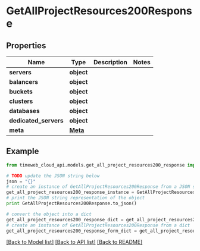 # GetAllProjectResources200Response


## Properties
Name | Type | Description | Notes
------------ | ------------- | ------------- | -------------
**servers** | **object** |  | 
**balancers** | **object** |  | 
**buckets** | **object** |  | 
**clusters** | **object** |  | 
**databases** | **object** |  | 
**dedicated_servers** | **object** |  | 
**meta** | [**Meta**](Meta.md) |  | 

## Example

```python
from timeweb_cloud_api.models.get_all_project_resources200_response import GetAllProjectResources200Response

# TODO update the JSON string below
json = "{}"
# create an instance of GetAllProjectResources200Response from a JSON string
get_all_project_resources200_response_instance = GetAllProjectResources200Response.from_json(json)
# print the JSON string representation of the object
print GetAllProjectResources200Response.to_json()

# convert the object into a dict
get_all_project_resources200_response_dict = get_all_project_resources200_response_instance.to_dict()
# create an instance of GetAllProjectResources200Response from a dict
get_all_project_resources200_response_form_dict = get_all_project_resources200_response.from_dict(get_all_project_resources200_response_dict)
```
[[Back to Model list]](../README.md#documentation-for-models) [[Back to API list]](../README.md#documentation-for-api-endpoints) [[Back to README]](../README.md)


